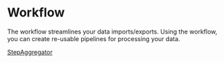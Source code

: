 # Workflow

The workflow streamlines your data imports/exports. Using the workflow,
you can create re-usable pipelines for processing your data.

[StepAggregator](stepaggregator.md)


